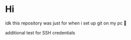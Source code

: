 # Hi
idk this repository was just for when i set up git on my pc 🫠

additional test for SSH credentials
